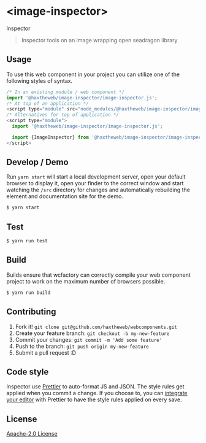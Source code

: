 # &lt;image-inspector&gt;

Inspector
> Inspector tools on an image wrapping open seadragon library

## Usage
To use this web component in your project you can utilize one of the following styles of syntax.

```js
/* In an existing module / web component */
import '@haxtheweb/image-inspector/image-inspector.js';
/* At top of an application */
<script type="module" src="node_modules/@haxtheweb/image-inspector/image-inspector.js"></script>
/* Alternatives for top of application */
<script type="module">
  import '@haxtheweb/image-inspector/image-inspector.js';

  import {ImageInspector} from '@haxtheweb/image-inspector/image-inspector.js';
</script>
```

## Develop / Demo
Run `yarn start` will start a local development server, open your default browser to display it, open your finder to the correct window and start watching the `/src` directory for changes and automatically rebuilding the element and documentation site for the demo.
```bash
$ yarn start
```

## Test

```bash
$ yarn run test
```

## Build
Builds ensure that wcfactory can correctly compile your web component project to
work on the maximum number of browsers possible.
```bash
$ yarn run build
```

## Contributing

1. Fork it! `git clone git@github.com/haxtheweb/webcomponents.git`
2. Create your feature branch: `git checkout -b my-new-feature`
3. Commit your changes: `git commit -m 'Add some feature'`
4. Push to the branch: `git push origin my-new-feature`
5. Submit a pull request :D

## Code style

Inspector  use [Prettier][prettier] to auto-format JS and JSON.  The style rules get applied when you commit a change.  If you choose to, you can [integrate your editor][prettier-ed] with Prettier to have the style rules applied on every save.

[prettier]: https://github.com/prettier/prettier/
[prettier-ed]: https://github.com/prettier/prettier/#editor-integration
[polyserve]: https://github.com/Polymer/polyserve
[web-component-tester]: https://github.com/Polymer/web-component-tester

## License
[Apache-2.0 License](http://opensource.org/licenses/Apache-2.0)